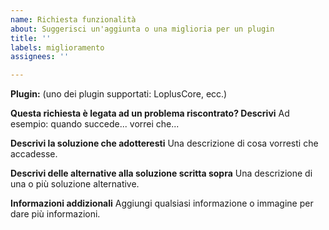```yaml
---
name: Richiesta funzionalità
about: Suggerisci un'aggiunta o una miglioria per un plugin
title: ''
labels: miglioramento
assignees: ''

---
```


**Plugin:** (uno dei plugin supportati: LoplusCore, ecc.)

**Questa richiesta è legata ad un problema riscontrato? Descrivi**
Ad esempio: quando succede... vorrei che...

**Descrivi la soluzione che adotteresti**
Una descrizione di cosa vorresti che accadesse.

**Descrivi delle alternative alla soluzione scritta sopra**
Una descrizione di una o più soluzione alternative.

**Informazioni addizionali**
Aggiungi qualsiasi informazione o immagine per dare più informazioni.
